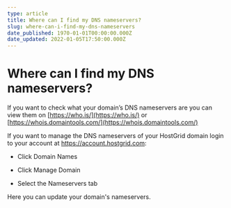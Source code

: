 ```yaml
---
type: article
title: Where can I find my DNS nameservers?
slug: where-can-i-find-my-dns-nameservers
date_published: 1970-01-01T00:00:00.000Z
date_updated: 2022-01-05T17:50:00.000Z
---
```


# Where can I find my DNS nameservers?

If you want to check what your domain’s DNS nameservers are you can view them on [https://who.is/](https://who.is/) or [https://whois.domaintools.com/](https://whois.domaintools.com/)

If you want to manage the DNS nameservers of your HostGrid domain login to your account at https://account.hostgrid.com:

- Click Domain Names

- Click Manage Domain

- Select the Nameservers tab

Here you can update your domain's nameservers.